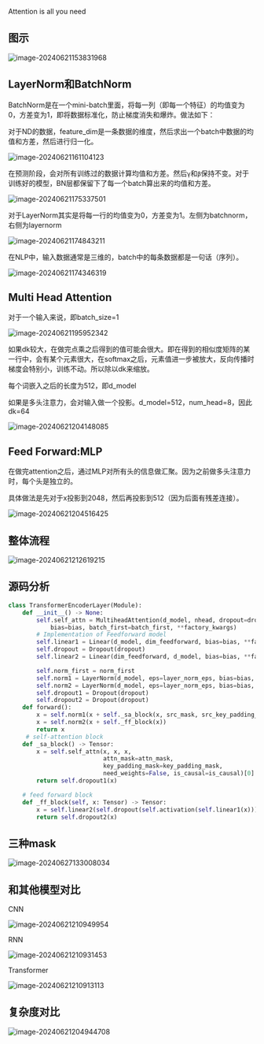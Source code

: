 Attention is all you need

## 图示

![image-20240621153831968](transformer.assets/image-20240621153831968-1718975517795.png)

## LayerNorm和BatchNorm

BatchNorm是在一个mini-batch里面，将每一列（即每一个特征）的均值变为0，方差变为1，即将数据标准化，防止梯度消失和爆炸。做法如下：

对于ND的数据，feature_dim是一条数据的维度，然后求出一个batch中数据的均值和方差，然后进行归一化。

![image-20240621161104123](transformer.assets/image-20240621161104123-1718975517795.png)

在预测阶段，会对所有训练过的数据计算均值和方差。然后`γ`和`β`保持不变。对于训练好的模型，BN层都保留下了每一个batch算出来的均值和方差。

![image-20240621175337501](transformer.assets/image-20240621175337501-1718975517795.png)

对于LayerNorm其实是将每一行的均值变为0，方差变为1。左侧为batchnorm，右侧为layernorm

![image-20240621174843211](transformer.assets/image-20240621174843211-1718975517795.png)

在NLP中，输入数据通常是三维的，batch中的每条数据都是一句话（序列）。

![image-20240621174346319](transformer.assets/image-20240621174346319-1718975517795.png)

## Multi Head Attention

对于一个输入来说，即batch_size=1

![image-20240621195952342](transformer.assets/image-20240621195952342-1718975517795.png)

如果dk较大，在做完点乘之后得到的值可能会很大。即在得到的相似度矩阵的某一行中，会有某个元素很大，在softmax之后，元素值进一步被放大，反向传播时梯度会特别小，训练不动。所以除以dk来缩放。

每个词嵌入之后的长度为512，即d_model

如果是多头注意力，会对输入做一个投影。d_model=512，num_head=8，因此dk=64

![image-20240621204148085](transformer.assets/image-20240621204148085-1718975517795.png)

## Feed Forward:MLP

在做完attention之后，通过MLP对所有头的信息做汇聚。因为之前做多头注意力时，每个头是独立的。

具体做法是先对于x投影到2048，然后再投影到512（因为后面有残差连接）。

![image-20240621204516425](transformer.assets/image-20240621204516425-1718975517795.png)

## 整体流程

![image-20240621212619215](transformer.assets/image-20240621212619215.png)

## 源码分析

```python
class TransformerEncoderLayer(Module):
    def __init__() -> None:
        self.self_attn = MultiheadAttention(d_model, nhead, dropout=dropout,
            bias=bias, batch_first=batch_first, **factory_kwargs)
        # Implementation of Feedforward model
        self.linear1 = Linear(d_model, dim_feedforward, bias=bias, **factory_kwargs)
        self.dropout = Dropout(dropout)
        self.linear2 = Linear(dim_feedforward, d_model, bias=bias, **factory_kwargs)

        self.norm_first = norm_first
        self.norm1 = LayerNorm(d_model, eps=layer_norm_eps, bias=bias, **factory_kwargs)
        self.norm2 = LayerNorm(d_model, eps=layer_norm_eps, bias=bias, **factory_kwargs)
        self.dropout1 = Dropout(dropout)
        self.dropout2 = Dropout(dropout)
    def forward():
        x = self.norm1(x + self._sa_block(x, src_mask, src_key_padding_mask))
        x = self.norm2(x + self._ff_block(x))
        return x
     # self-attention block
    def _sa_block() -> Tensor:
        x = self.self_attn(x, x, x,
                           attn_mask=attn_mask,
                           key_padding_mask=key_padding_mask,
                           need_weights=False, is_causal=is_causal)[0]
        return self.dropout1(x)

    # feed forward block
    def _ff_block(self, x: Tensor) -> Tensor:
        x = self.linear2(self.dropout(self.activation(self.linear1(x))))
        return self.dropout2(x)


```

## 三种mask

![image-20240627133008034](transformer.assets/image-20240627133008034.png)





## 和其他模型对比

CNN

![image-20240621210949954](transformer.assets/image-20240621210949954-1718975517795.png)

RNN

![image-20240621210931453](transformer.assets/image-20240621210931453-1718975517795.png)

Transformer

![image-20240621210913113](transformer.assets/image-20240621210913113-1718975517795.png)

## 复杂度对比

![image-20240621204944708](transformer.assets/image-20240621204944708-1718975517796.png) 
